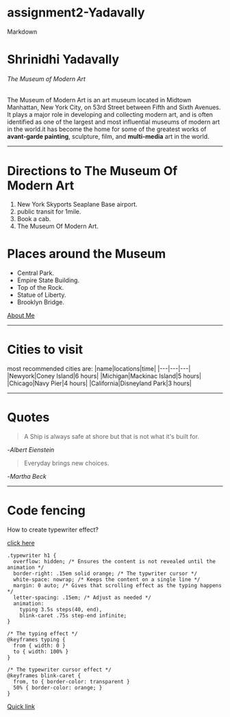 # assignment2-Yadavally
Markdown

# Shrinidhi Yadavally
###### The Museum of Modern Art

The Museum of Modern Art is an art museum located in Midtown Manhattan, New York City, on 53rd Street between Fifth and Sixth Avenues. It plays a major role in developing and collecting modern art, and is often identified as one of the largest and most influential museums of modern art in the world.it has become the home for some of the greatest works of **avant-garde painting**, sculpture, film, and **multi-media** art in the world.

***
# Directions to The Museum Of Modern Art
1. New York Skyports Seaplane Base airport.
2. public transit for 1mile.
3. Book a cab. 
4. The Museum Of Modern Art.

# Places around the Museum
* Central Park.
* Empire State Building.
* Top of the Rock.
* Statue of Liberty.
* Brooklyn Bridge.



[About Me](./AboutMe.md)

*** 
# Cities to visit
most recommended cities are:
|name|locations|time|
|---|---|---|
|Newyork|Coney Island|6 hours|
|Michigan|Mackinac Island|5 hours|
|Chicago|Navy Pier|4 hours|
|California|Disneyland Park|3 hours|

***
# Quotes
> A Ship is always safe at shore but that is not what it's built for. 

-*Albert Eienstein*

>Everyday brings new choices.

-*Martha Beck*

***
# Code fencing
How to create typewriter effect?

[click here](https://stackoverflow.com/questions/63282120/how-to-create-typewriter-effect)

```
.typewriter h1 {
  overflow: hidden; /* Ensures the content is not revealed until the animation */
  border-right: .15em solid orange; /* The typwriter cursor */
  white-space: nowrap; /* Keeps the content on a single line */
  margin: 0 auto; /* Gives that scrolling effect as the typing happens */
  letter-spacing: .15em; /* Adjust as needed */
  animation: 
    typing 3.5s steps(40, end),
    blink-caret .75s step-end infinite;
}

/* The typing effect */
@keyframes typing {
  from { width: 0 }
  to { width: 100% }
}

/* The typewriter cursor effect */
@keyframes blink-caret {
  from, to { border-color: transparent }
  50% { border-color: orange; }
}
```

[Quick link](https://css-tricks.com/snippets/css/typewriter-effect/)
